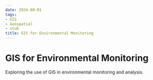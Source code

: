 ```yaml
---
date: 2024-08-01
tags:
- GIS
- Geospatial
- stub
title: GIS for Environmental Monitoring
---
```


# GIS for Environmental Monitoring

Exploring the use of GIS in environmental monitoring and analysis.
